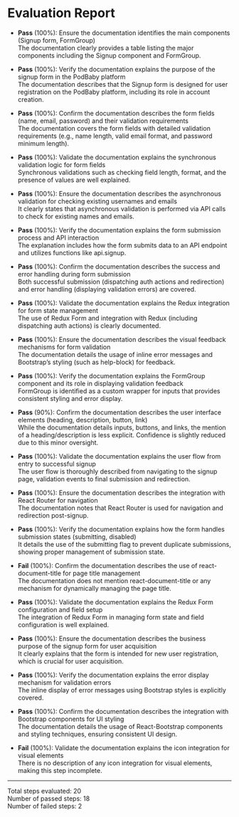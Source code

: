 # Evaluation Report

- **Pass** (100%): Ensure the documentation identifies the main components (Signup form, FormGroup)  
  The documentation clearly provides a table listing the major components including the Signup component and FormGroup.

- **Pass** (100%): Verify the documentation explains the purpose of the signup form in the PodBaby platform  
  The documentation describes that the Signup form is designed for user registration on the PodBaby platform, including its role in account creation.

- **Pass** (100%): Confirm the documentation describes the form fields (name, email, password) and their validation requirements  
  The documentation covers the form fields with detailed validation requirements (e.g., name length, valid email format, and password minimum length).

- **Pass** (100%): Validate the documentation explains the synchronous validation logic for form fields  
  Synchronous validations such as checking field length, format, and the presence of values are well explained.

- **Pass** (100%): Ensure the documentation describes the asynchronous validation for checking existing usernames and emails  
  It clearly states that asynchronous validation is performed via API calls to check for existing names and emails.

- **Pass** (100%): Verify the documentation explains the form submission process and API interaction  
  The explanation includes how the form submits data to an API endpoint and utilizes functions like api.signup.

- **Pass** (100%): Confirm the documentation describes the success and error handling during form submission  
  Both successful submission (dispatching auth actions and redirection) and error handling (displaying validation errors) are covered.

- **Pass** (100%): Validate the documentation explains the Redux integration for form state management  
  The use of Redux Form and integration with Redux (including dispatching auth actions) is clearly documented.

- **Pass** (100%): Ensure the documentation describes the visual feedback mechanisms for form validation  
  The documentation details the usage of inline error messages and Bootstrap’s styling (such as help-block) for feedback.

- **Pass** (100%): Verify the documentation explains the FormGroup component and its role in displaying validation feedback  
  FormGroup is identified as a custom wrapper for inputs that provides consistent styling and error display.

- **Pass** (90%): Confirm the documentation describes the user interface elements (heading, description, button, link)  
  While the documentation details inputs, buttons, and links, the mention of a heading/description is less explicit. Confidence is slightly reduced due to this minor oversight.

- **Pass** (100%): Validate the documentation explains the user flow from entry to successful signup  
  The user flow is thoroughly described from navigating to the signup page, validation events to final submission and redirection.

- **Pass** (100%): Ensure the documentation describes the integration with React Router for navigation  
  The documentation notes that React Router is used for navigation and redirection post-signup.

- **Pass** (100%): Verify the documentation explains how the form handles submission states (submitting, disabled)  
  It details the use of the submitting flag to prevent duplicate submissions, showing proper management of submission state.

- **Fail** (100%): Confirm the documentation describes the use of react-document-title for page title management  
  The documentation does not mention react-document-title or any mechanism for dynamically managing the page title.

- **Pass** (100%): Validate the documentation explains the Redux Form configuration and field setup  
  The integration of Redux Form in managing form state and field configuration is well explained.

- **Pass** (100%): Ensure the documentation describes the business purpose of the signup form for user acquisition  
  It clearly explains that the form is intended for new user registration, which is crucial for user acquisition.

- **Pass** (100%): Verify the documentation explains the error display mechanism for validation errors  
  The inline display of error messages using Bootstrap styles is explicitly covered.

- **Pass** (100%): Confirm the documentation describes the integration with Bootstrap components for UI styling  
  The documentation details the usage of React-Bootstrap components and styling techniques, ensuring consistent UI design.

- **Fail** (100%): Validate the documentation explains the icon integration for visual elements  
  There is no description of any icon integration for visual elements, making this step incomplete.

---

Total steps evaluated: 20  
Number of passed steps: 18  
Number of failed steps: 2